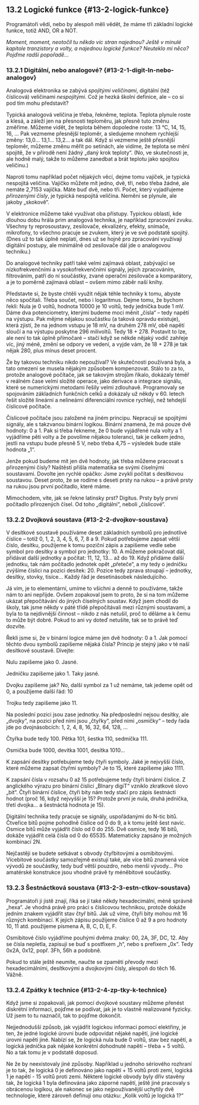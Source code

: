 ## 13.2 Logické funkce {#13-2-logick-funkce}

Programátoři vědí, nebo by alespoň měli vědět, že máme tři základní logické funkce, totiž AND, OR a NOT.

_Moment, moment, neotočil tu někdo víc stran najednou? Ještě v minulé kapitole tranzistory a volty, a najednou logické funkce? Neuteklo mi něco? Pojďme radši popořadě…_

### 13.2.1 Digitální, nebo analogové? {#13-2-1-digit-ln-nebo-analogov}

Analogová elektronika se zabývá _spojitými veličinami_, digitální (též číslicová) veličinami _nespojitými_. Což je hezká školní definice, ale – co si pod tím mohu představit?

Typická analogová veličina je třeba, řekněme, teplota. Teplota plynule roste a klesá, a záleží jen na přesnosti teploměru, jak přesně tuto změnu změříme. Můžeme vidět, že teplota během dopoledne roste: 13 °C, 14, 15, 16, … Pak vezmeme přesnější teploměr, a sledujeme mnohem rychlejší změny: 13,0… 13,1… 13,2… a tak dál. Když si vezmeme ještě přesnější teploměr, můžeme změnu měřit po setinách, ale vidíme, že teplota se mění spojitě, že v přírodě není žádný „daný krok teploty“. (No, ve skutečnosti je, ale hodně malý, takže to můžeme zanedbat a brát teplotu jako spojitou veličinu.)

Naproti tomu například počet nějakých věcí, dejme tomu vajíček, je typická nespojitá veličina. Vajíčko můžete mít jedno, dvě, tři, nebo třeba žádné, ale nemáte 2,7153 vajíčka. Máte buď dvě, nebo tři. Počet, který vyjadřujeme _přirozenými čísly_, je typická nespojitá veličina. Nemění se plynule, ale jakoby „skokově“.

V elektronice můžeme také využívat oba přístupy. Typickou oblastí, kde dlouhou dobu hrála prim analogová technika, je například zpracování zvuku. Všechny ty reprosoustavy, zesilovače, ekvalizéry, efekty, snímače, mikrofony, to všechno pracuje se zvukem, který je ve své podstatě spojitý. (Dnes už to tak úplně neplatí, dnes už se hojně pro zpracování využívají digitální postupy, ale minimálně od zesilovače dál jde o analogovou techniku.)

Do analogové techniky patří také velmi zajímavá oblast, zabývající se nízkofrekvenčními a vysokofrekvenčními signály, jejich zpracováním, filtrováním, patří do ní součástky, zvané operační zesilovače a komparátory, a je to poměrně zajímavá oblast – ovšem mimo záběr naší knihy.

Představte si, že byste chtěli využít nějak téhle techniky k tomu, abyste něco spočítali. Třeba součet, nebo i logaritmus. Dejme tomu, že bychom řekli: Nula je 0 voltů, hodnota 10000 je 10 voltů, tedy jednička bude 1 mV. Dáme dva potenciometry, kterými budeme moci měnit „čísla“ – tedy napětí na výstupu. Pak mějme nějakou součástku (a taková opravdu existuje), která zjistí, že na jednom vstupu je 18 mV, na druhém 278 mV, obě napětí sloučí a na výstupu poskytne 296 milivoltů. Tedy 18 + 278\. Postavit to lze, ale není to tak úplně přímočaré – stačí když se někde nějaký vodič zahřeje víc, jiný méně, změní se odpory ve vedení, a vyjde vám, že 18 + 278 je tak nějak 280, plus mínus deset procent.

Že by takovou techniku nikdo nepoužíval? Ve skutečnosti používaná byla, a tato omezení se musela nějakým způsobem kompenzovat. Stálo to za to, protože analogové počítače, jak se takovým strojům říkalo, dokázaly téměř v reálném čase velmi složité operace, jako derivace a integrace signálu, které se numerickými metodami řešily velmi zdlouhavě. Programovaly se spojováním základních funkčních celků a dokázaly už někdy v 60\. letech řešit složité lineární a nelineární diferenciální rovnice rychleji, než tehdejší číslicové počítače.

Číslicové počítače jsou založené na jiném principu. Nepracují se spojitými signály, ale s takzvanou binární logikou. Binární znamená, že má pouze dvě hodnoty: 0 a 1\. Pak si třeba řekneme, že 0 bude vyjádřené nula volty a 1 vyjádříme pěti volty a že povolíme nějakou toleranci, tak je celkem jedno, jestli na vstupu bude přesně 5 V, nebo třeba 4,75 – výsledek bude stále hodnota „1“.

Jenže pokud budeme mít jen dvě hodnoty, jak třeba můžeme pracovat s přirozenými čísly? Naštěstí přišla matematika se svými číselnými soustavami. Dovolte jen rychlé opáčko: Jsme zvyklí počítat s desítkovou soustavou. Deset proto, že se rodíme s deseti prsty na rukou – a právě prsty na rukou jsou první počítadlo, které máme.

Mimochodem, víte, jak se řekne latinsky prst? Digitus. Prsty byly první počítadlo přirozených čísel. Od toho „digitální“, neboli „číslicové“.

### 13.2.2 Dvojková soustava {#13-2-2-dvojkov-soustava}

V desítkové soustavě používáme deset základních symbolů pro jednotlivé číslice – totiž 0, 1, 2, 3, 4, 5, 6, 7, 8 a 9\. Pokud potřebujeme zapsat větší číslo, desítku, použijeme k tomu poziční zápis a zapíšeme vedle sebe symbol pro desítky a symbol pro jednotky: 10\. A můžeme pokračovat dál, přidávat další jednotky a počítat: 11, 12, 13… až do 19\. Když přidáme další jednotku, tak nám počítadlo jednotek opět „přeteče“, a my tedy o jedničku zvýšíme číslici na pozici desítek: 20\. Pozice tedy zprava stoupají – jednotky, desítky, stovky, tisíce… Každý řád je desetinásobek následujícího.

Já vím, je to elementární, umíme to všichni a denně to používáme, takže nám to ani nepřijde. Ovšem zopakoval jsem to proto, že si na tom můžeme ukázat přepočítávání do jiných číselných soustav. Když jsem chodil do školy, tak jsme někdy v páté třídě přepočítávali mezi různými soustavami, a byla to ta nejdivnější činnost – nikdo z nás netušil, proč to děláme a k čemu to může být dobré. Pokud to ani vy doteď netušíte, tak se to právě teď dozvíte.

Řekli jsme si, že v binární logice máme jen dvě hodnoty: 0 a 1\. Jak pomocí těchto dvou symbolů zapíšeme nějaká čísla? Princip je stejný jako v té naší desítkové soustavě. Dívejte:

Nulu zapíšeme jako 0\. Jasné.

Jedničku zapíšeme jako 1\. Taky jasné.

Dvojku zapíšeme jak? No, další symbol za 1 už nemáme, tak jedeme opět od 0, a použijeme další řád: 10

Trojku tedy zapíšeme jako 11.

Na poslední pozici jsou zase jednotky. Na předposlední nejsou desítky, ale „dvojky“, na pozici před nimi jsou „čtyřky“, před nimi „osmičky“ – tedy řada jde po dvojnásobcích: 1, 2, 4, 8, 16, 32, 64, 128, …

Čtyřka bude tedy 100\. Pětka 101, šestka 110, sedmička 111.

Osmička bude 1000, devítka 1001, desítka 1010…

K zapsání desítky potřebujeme tedy čtyři symboly. Jaké je nejvyšší číslo, které můžeme zapsat čtyřmi symboly? Je to 15, které zapíšeme jako 1111.

K zapsání čísla v rozsahu 0 až 15 potřebujeme tedy čtyři binární číslice. Z anglického výrazu pro binární číslici „BInary digiT“ vzniklo zkratkové slovo „bit“. Čtyři binární číslice, čtyři bity nám tedy stačí pro zápis šestnácti hodnot (proč 16, když nejvyšší je 15? Protože první je nula, druhá jednička, třetí dvojka… a šestnáctá hodnota je 15).

Digitální technika tedy pracuje se signály, uspořádanými do N-tic bitů. Čtveřice bitů pojme pohodlně číslice od 0 do 9, a k tomu ještě šest navíc. Osmice bitů může vyjádřit číslo od 0 do 255\. Dvě osmice, tedy 16 bitů, dokáže vyjádřit celá čísla od 0 do 65535\. Matematicky zapsáno je možných kombinací 2N.

Nejčastěji se budete setkávat s obvody čtyřbitovými a osmibitovými. Vícebitové součástky samozřejmě existují také, ale více bitů znamená více vývodů ze součástky, tedy buď větší pouzdro, nebo menší vývody… Pro amatérské konstrukce jsou vhodné právě ty méněbitové součástky.

### 13.2.3 Šestnáctková soustava {#13-2-3-estn-ctkov-soustava}

Programátoři ji jistě znají, říká se jí také někdy hexadecimální, méně správně „hexa“. Je vhodná právě pro práci s číslicovou technikou, protože dokáže jedním znakem vyjádřit stav čtyř bitů. Jak už víme, čtyři bity mohou mít 16 různých kombinací. K jejich zápisu použijeme číslice 0 až 9 a pro hodnoty 10, 11 atd. použijeme písmena A, B, C, D, E, F.

Osmibitové číslo vyjádříme pouhými dvěma znaky: 00, 2A, 3F, DC, 12\. Aby se čísla nepletla, zapisují se buď s postfixem „h“, nebo s prefixem „0x“. Tedy 0x2A, 0x12, popř. 3Fh, 56h a podobně.

Pokud to stále ještě neumíte, naučte se zpaměti převody mezi hexadecimálními, desítkovými a dvojkovými čísly, alespoň do těch 16\. Vážně.

### 13.2.4 Zpátky k technice {#13-2-4-zp-tky-k-technice}

Když jsme si zopakovali, jak pomocí dvojkové soustavy můžeme přenést diskrétní informaci, pojďme se podívat, jak je to vlastně realizované fyzicky. Už jsem to tu naznačil, tak to pojďme dokončit.

Nejjednodušší způsob, jak vyjádřit logickou informaci pomocí elektřiny, je ten, že jedné logické úrovni bude odpovídat nějaké napětí, jiné logické úrovni napětí jiné. Nabízí se, že logická nula bude 0 voltů, stav bez napětí, a logická jednička pak nějaké konkrétní dohodnuté napětí – třeba + 5 voltů. No a tak tomu je v podstatě doposud.

Ne že by neexistovaly jiné způsoby. Například u jednoho sériového rozhraní je to tak, že logická 0 je definováno jako napětí + 15 voltů proti zemi, logická 1 je napětí - 15 voltů proti zemi. Některé logické obvody byly dřív stavěny tak, že logická 1 byla definována jako záporné napětí, ještě jiné pracovaly s obrácenou logikou, ale nakonec se jako nejpoužívanější uchytily dvě technologie, které zároveň definují onu otázku: „Kolik voltů je logická 1?“
